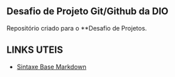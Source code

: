 ## Desafio de Projeto Git/Github da DIO
Repositório criado para o **Desafio de Projetos.

## LINKS UTEIS
 - [Sintaxe Base Markdown](https://www.markdownguide.org/) 
